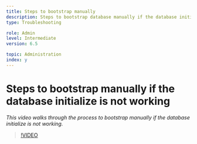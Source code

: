 ```yaml
---
title: Steps to bootstrap manually 
description: Steps to bootstrap database manually if the database initialize is not working 
type: Troubleshooting

role: Admin 
level: Intermediate
version: 6.5

topic: Administration 
index: y
---
```

# Steps to bootstrap manually if the database initialize is not working

*This video walks through the process to bootstrap manually if the database initialize is not working.*

>[!VIDEO](https://video.tv.adobe.com/v/335515?quality=9&learn=on)
